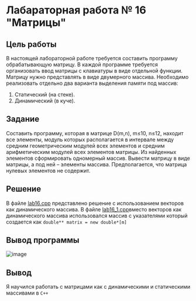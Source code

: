 # Лабараторная работа № 16  "Матрицы"

## Цель работы
В настоящей лабораторной работе требуется составить программу
обрабатывающую матрицу. В каждой программе требуется организовать
ввод матрицы с клавиатуры в виде отдельной функции. Матрицу нужно
представлять в виде двумерного массива.
Необходимо реализовать отдельно два варианта выделения памяти под
массив:
1. Статический (на стеке).
2. Динамический (в куче).

## Задание
Составить программу, которая в матрице D(m,n), m≤10, n≤12, находит все
элементы, модуль которых располагается в интервале между средним
геометрическим модулей всех элементов и средним арифметическим
модулей всех элементов матрицы. Из найденных элементов сформировать
одномерный массив. Вывести матрицу в виде матрицы, а под ней – элементы
массива. Предполагается, что матрица нулевых элементов не содержит.

## Решение
В файле [lab16.cpp](https://github.com/itmakesnos3nse/BMSTU_lab/blob/main/labs/lab16/lab16.cpp) представлено решение с использованием векторов как динамического массива.
В файле [lab16_1.cpp](https://github.com/itmakesnos3nse/BMSTU_lab/blob/main/labs/lab16/lab16_1.cpp)вместо векторов как динамического массива использовался массив с указателями который создается как `double** matrix = new double*[m]`

## Вывод программы
![image](https://github.com/itmakesnos3nse/BMSTU_lab/assets/70263682/b053602a-9339-45d6-920b-a6101886508f)

## Вывод
Я научился работать с матрицами как с динамическими и статическими массивами в `С++`


